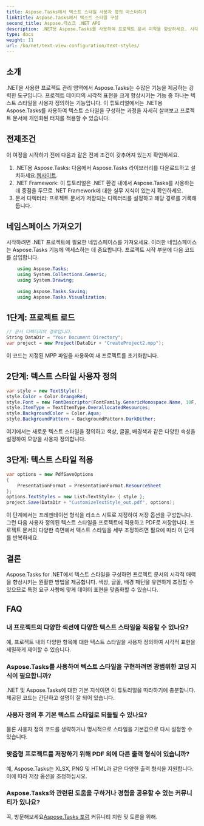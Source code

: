 ```yaml
---
title: Aspose.Tasks에서 텍스트 스타일 사용자 정의 마스터하기
linktitle: Aspose.Tasks에서 텍스트 스타일 구성
second_title: Aspose.태스크 .NET API
description: .NET용 Aspose.Tasks를 사용하여 프로젝트 문서 미학을 향상하세요. 시각적으로 매력적인 표현을 위해 텍스트 스타일을 쉽게 사용자 정의할 수 있습니다.
type: docs
weight: 11
url: /ko/net/text-view-configuration/text-styles/
---
```

## 소개
.NET을 사용한 프로젝트 관리 영역에서 Aspose.Tasks는 수많은 기능을 제공하는 강력한 도구입니다. 프로젝트 데이터의 시각적 표현을 크게 향상시키는 기능 중 하나는 텍스트 스타일을 사용자 정의하는 기능입니다. 이 튜토리얼에서는 .NET용 Aspose.Tasks를 사용하여 텍스트 스타일을 구성하는 과정을 자세히 살펴보고 프로젝트 문서에 개인화된 터치를 적용할 수 있습니다.
## 전제조건
이 여정을 시작하기 전에 다음과 같은 전제 조건이 갖추어져 있는지 확인하세요.
1.  .NET용 Aspose.Tasks: 다음에서 Aspose.Tasks 라이브러리를 다운로드하고 설치하세요.[웹사이트](https://releases.aspose.com/tasks/net/).
2. .NET Framework: 이 튜토리얼은 .NET 환경 내에서 Aspose.Tasks를 사용하는 데 중점을 두므로 .NET Framework에 대한 실무 지식이 있는지 확인하세요.
3. 문서 디렉터리: 프로젝트 문서가 저장되는 디렉터리를 설정하고 해당 경로를 기록해 둡니다.
## 네임스페이스 가져오기
시작하려면 .NET 프로젝트에 필요한 네임스페이스를 가져오세요. 이러한 네임스페이스는 Aspose.Tasks 기능에 액세스하는 데 중요합니다. 프로젝트 시작 부분에 다음 코드를 삽입합니다.
```csharp
    using Aspose.Tasks;
    using System.Collections.Generic;
    using System.Drawing;
    
    using Aspose.Tasks.Saving;
    using Aspose.Tasks.Visualization;
```
## 1단계: 프로젝트 로드
```csharp
// 문서 디렉터리의 경로입니다.
String DataDir = "Your Document Directory";
var project = new Project(DataDir + "CreateProject2.mpp");
```
이 코드는 지정된 MPP 파일을 사용하여 새 프로젝트를 초기화합니다.
## 2단계: 텍스트 스타일 사용자 정의
```csharp
var style = new TextStyle();
style.Color = Color.OrangeRed;
style.Font = new FontDescriptor(FontFamily.GenericMonospace.Name, 10F, FontStyles.Bold | FontStyles.Italic);
style.ItemType = TextItemType.OverallocatedResources;
style.BackgroundColor = Color.Aqua;
style.BackgroundPattern = BackgroundPattern.DarkDither;
```
여기에서는 새로운 텍스트 스타일을 정의하고 색상, 글꼴, 배경색과 같은 다양한 속성을 설정하여 모양을 사용자 정의합니다.
## 3단계: 텍스트 스타일 적용
```csharp
var options = new PdfSaveOptions
{
    PresentationFormat = PresentationFormat.ResourceSheet
};
options.TextStyles = new List<TextStyle> { style };
project.Save(DataDir + "CustomizeTextStyle_out.pdf", options);
```
이 단계에서는 프레젠테이션 형식을 리소스 시트로 지정하여 저장 옵션을 구성합니다. 그런 다음 사용자 정의된 텍스트 스타일을 프로젝트에 적용하고 PDF로 저장합니다.
프로젝트 문서의 다양한 측면에서 텍스트 스타일을 세부 조정하려면 필요에 따라 이 단계를 반복하세요.
## 결론
Aspose.Tasks for .NET에서 텍스트 스타일을 구성하면 프로젝트 문서의 시각적 매력을 향상시키는 원활한 방법을 제공합니다. 색상, 글꼴, 배경 패턴을 유연하게 조정할 수 있으므로 특정 요구 사항에 맞게 데이터 표현을 맞춤화할 수 있습니다.
## FAQ
### 내 프로젝트의 다양한 섹션에 다양한 텍스트 스타일을 적용할 수 있나요?
예, 프로젝트 내의 다양한 항목에 대한 텍스트 스타일을 사용자 정의하여 시각적 표현을 세밀하게 제어할 수 있습니다.
### Aspose.Tasks를 사용하여 텍스트 스타일을 구현하려면 광범위한 코딩 지식이 필요합니까?
.NET 및 Aspose.Tasks에 대한 기본 지식이면 이 튜토리얼을 따라하기에 충분합니다. 제공된 코드는 간단하고 설명이 잘 되어 있습니다.
### 사용자 정의 후 기본 텍스트 스타일로 되돌릴 수 있나요?
물론 사용자 정의 코드를 생략하거나 명시적으로 스타일을 기본값으로 다시 설정할 수 있습니다.
### 맞춤형 프로젝트를 저장하기 위해 PDF 외에 다른 출력 형식이 있습니까?
예, Aspose.Tasks는 XLSX, PNG 및 HTML과 같은 다양한 출력 형식을 지원합니다. 이에 따라 저장 옵션을 조정하십시오.
### Aspose.Tasks와 관련된 도움을 구하거나 경험을 공유할 수 있는 커뮤니티가 있나요?
 꼭, 방문해보세요[Aspose.Tasks 포럼](https://forum.aspose.com/c/tasks/15) 커뮤니티 지원 및 토론을 위해.